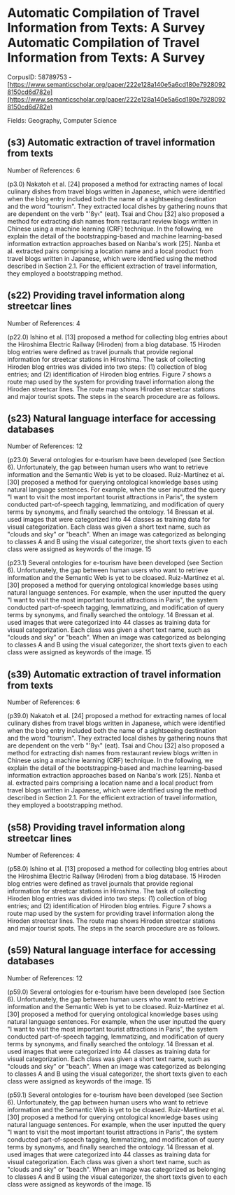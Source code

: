 # Automatic Compilation of Travel Information from Texts: A Survey Automatic Compilation of Travel Information from Texts: A Survey

CorpusID: 58789753 - [https://www.semanticscholar.org/paper/222e128a140e5a6cd180e79280928150cd6d782e](https://www.semanticscholar.org/paper/222e128a140e5a6cd180e79280928150cd6d782e)

Fields: Geography, Computer Science

## (s3) Automatic extraction of travel information from texts
Number of References: 6

(p3.0) Nakatoh et al. [24] proposed a method for extracting names of local culinary dishes from travel blogs written in Japanese, which were identified when the blog entry included both the name of a sightseeing destination and the word "tourism". They extracted local dishes by gathering nouns that are dependent on the verb "'ßy‹" (eat). Tsai and Chou [32] also proposed a method for extracting dish names from restaurant review blogs written in Chinese using a machine learning (CRF) technique.  In the following, we explain the detail of the bootstrapping-based and machine learning-based information extraction approaches based on Nanba's work [25]. Nanba et al. extracted pairs comprising a location name and a local product from travel blogs written in Japanese, which were identified using the method described in Section 2.1. For the efficient extraction of travel information, they employed a bootstrapping method.
## (s22) Providing travel information along streetcar lines
Number of References: 4

(p22.0) Ishino et al. [13] proposed a method for collecting blog entries about the Hiroshima Electric Railway (Hiroden) from a blog database. 15 Hiroden blog entries were defined as travel journals that provide regional information for streetcar stations in Hiroshima. The task of collecting Hiroden blog entries was divided into two steps: (1) collection of blog entries; and (2) identification of Hiroden blog entries. Figure 7 shows a route map used by the system for providing travel information along the Hiroden streetcar lines. The route map shows Hiroden streetcar stations and major tourist spots. The steps in the search procedure are as follows.
## (s23) Natural language interface for accessing databases
Number of References: 12

(p23.0) Several ontologies for e-tourism have been developed (see Section 6). Unfortunately, the gap between human users who want to retrieve information and the Semantic Web is yet to be cloased. Ruiz-Martínez et al. [30] proposed a method for querying ontological knowledge bases using natural language sentences. For example, when the user inputted the query "I want to visit the most important tourist attractions in Paris", the system conducted part-of-speech tagging, lemmatizing, and modification of query terms by synonyms, and finally searched the ontology. 14 Bressan et al. used images that were categorized into 44 classes as training data for visual categorization. Each class was given a short text name, such as "clouds and sky" or "beach". When an image was categorized as belonging to classes A and B using the visual categorizer, the short texts given to each class were assigned as keywords of the image. 15 

(p23.1) Several ontologies for e-tourism have been developed (see Section 6). Unfortunately, the gap between human users who want to retrieve information and the Semantic Web is yet to be cloased. Ruiz-Martínez et al. [30] proposed a method for querying ontological knowledge bases using natural language sentences. For example, when the user inputted the query "I want to visit the most important tourist attractions in Paris", the system conducted part-of-speech tagging, lemmatizing, and modification of query terms by synonyms, and finally searched the ontology. 14 Bressan et al. used images that were categorized into 44 classes as training data for visual categorization. Each class was given a short text name, such as "clouds and sky" or "beach". When an image was categorized as belonging to classes A and B using the visual categorizer, the short texts given to each class were assigned as keywords of the image. 15 
## (s39) Automatic extraction of travel information from texts
Number of References: 6

(p39.0) Nakatoh et al. [24] proposed a method for extracting names of local culinary dishes from travel blogs written in Japanese, which were identified when the blog entry included both the name of a sightseeing destination and the word "tourism". They extracted local dishes by gathering nouns that are dependent on the verb "'ßy‹" (eat). Tsai and Chou [32] also proposed a method for extracting dish names from restaurant review blogs written in Chinese using a machine learning (CRF) technique.  In the following, we explain the detail of the bootstrapping-based and machine learning-based information extraction approaches based on Nanba's work [25]. Nanba et al. extracted pairs comprising a location name and a local product from travel blogs written in Japanese, which were identified using the method described in Section 2.1. For the efficient extraction of travel information, they employed a bootstrapping method.
## (s58) Providing travel information along streetcar lines
Number of References: 4

(p58.0) Ishino et al. [13] proposed a method for collecting blog entries about the Hiroshima Electric Railway (Hiroden) from a blog database. 15 Hiroden blog entries were defined as travel journals that provide regional information for streetcar stations in Hiroshima. The task of collecting Hiroden blog entries was divided into two steps: (1) collection of blog entries; and (2) identification of Hiroden blog entries. Figure 7 shows a route map used by the system for providing travel information along the Hiroden streetcar lines. The route map shows Hiroden streetcar stations and major tourist spots. The steps in the search procedure are as follows.
## (s59) Natural language interface for accessing databases
Number of References: 12

(p59.0) Several ontologies for e-tourism have been developed (see Section 6). Unfortunately, the gap between human users who want to retrieve information and the Semantic Web is yet to be cloased. Ruiz-Martínez et al. [30] proposed a method for querying ontological knowledge bases using natural language sentences. For example, when the user inputted the query "I want to visit the most important tourist attractions in Paris", the system conducted part-of-speech tagging, lemmatizing, and modification of query terms by synonyms, and finally searched the ontology. 14 Bressan et al. used images that were categorized into 44 classes as training data for visual categorization. Each class was given a short text name, such as "clouds and sky" or "beach". When an image was categorized as belonging to classes A and B using the visual categorizer, the short texts given to each class were assigned as keywords of the image. 15 

(p59.1) Several ontologies for e-tourism have been developed (see Section 6). Unfortunately, the gap between human users who want to retrieve information and the Semantic Web is yet to be cloased. Ruiz-Martínez et al. [30] proposed a method for querying ontological knowledge bases using natural language sentences. For example, when the user inputted the query "I want to visit the most important tourist attractions in Paris", the system conducted part-of-speech tagging, lemmatizing, and modification of query terms by synonyms, and finally searched the ontology. 14 Bressan et al. used images that were categorized into 44 classes as training data for visual categorization. Each class was given a short text name, such as "clouds and sky" or "beach". When an image was categorized as belonging to classes A and B using the visual categorizer, the short texts given to each class were assigned as keywords of the image. 15 
